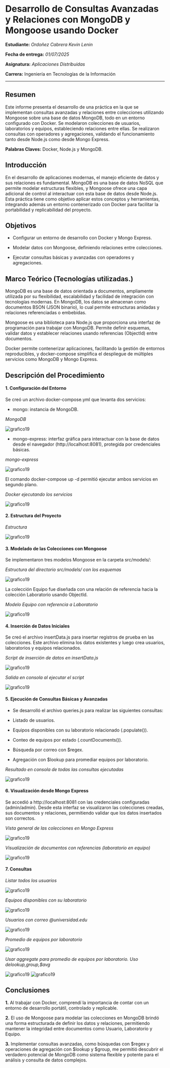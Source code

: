 # Desarrollo de Consultas Avanzadas y Relaciones con MongoDB y Mongoose usando Docker

**Estudiante:** _Ordoñez Cabrera Kevin Lenin_  

**Fecha de entrega:** _01/07/2025_

**Asignatura:** _Aplicaciones Distribuidas_

**Carrera:** Ingeniería en Tecnologías de la Información

---

##  Resumen

Este informe presenta el desarrollo de una práctica en la que se implementan consultas avanzadas y relaciones entre colecciones utilizando Mongoose sobre una base de datos MongoDB, todo en un entorno configurado con Docker. Se modelaron colecciones de usuarios, laboratorios y equipos, estableciendo relaciones entre ellas. Se realizaron consultas con operadores y agregaciones, validando el funcionamiento tanto desde Node.js como desde Mongo Express.

**Palabras Claves:** Docker, Node.js y MongoDB.


##  Introducción

En el desarrollo de aplicaciones modernas, el manejo eficiente de datos y sus relaciones es fundamental. MongoDB es una base de datos NoSQL que permite modelar estructuras flexibles, y Mongoose ofrece una capa adicional de control al interactuar con esta base de datos desde Node.js. Esta práctica tiene como objetivo aplicar estos conceptos y herramientas, integrando además un entorno contenerizado con Docker para facilitar la portabilidad y replicabilidad del proyecto.

##  Objetivos
- Configurar un entorno de desarrollo con Docker y Mongo Express.

- Modelar datos con Mongoose, definiendo relaciones entre colecciones.

- Ejecutar consultas básicas y avanzadas con operadores y agregaciones.


##  Marco Teórico (Tecnologías utilizadas.)

MongoDB es una base de datos orientada a documentos, ampliamente utilizada por su flexibilidad, escalabilidad y facilidad de integración con tecnologías modernas. En MongoDB, los datos se almacenan como documentos BSON (JSON binario), lo cual permite estructuras anidadas y relaciones referenciadas o embebidas.

Mongoose es una biblioteca para Node.js que proporciona una interfaz de programación para trabajar con MongoDB. Permite definir esquemas, validar datos y establecer relaciones usando referencias (ObjectId) entre documentos.

Docker permite contenerizar aplicaciones, facilitando la gestión de entornos reproducibles, y docker-compose simplifica el despliegue de múltiples servicios como MongoDB y Mongo Express.

## Descripción del Procedimiento

#### 1. Configuración del Entorno

Se creó un archivo docker-compose.yml que levanta dos servicios:

- mongo: instancia de MongoDB.

_MongoDB_

![grafico19](https://i.imgur.com/O4ZSny0.png)

- mongo-express: interfaz gráfica para interactuar con la base de datos desde el navegador (http://localhost:8081), protegida por credenciales básicas.

_mongo-express_

![grafico19](https://i.imgur.com/XibHUyj.png)

 El comando docker-compose up -d permitió ejecutar ambos servicios en segundo plano.

_Docker ejecutando los servicios_

![grafico19](https://i.imgur.com/YKsNbDJ.png)
 
#### 2. Estructura del Proyecto


_Estructura_

![grafico19](https://i.imgur.com/S3u2fAv.png)

#### 3. Modelado de las Colecciones con Mongoose

Se implementaron tres modelos Mongoose en la carpeta src/models/:

_Estructura del directorio src/models/ con los esquemas_


![grafico19](https://i.imgur.com/h8wgAls.png)

La colección Equipo fue diseñada con una relación de referencia hacia la colección Laboratorio usando ObjectId.

_Modelo Equipo con referencia a Laboratorio_

![grafico19](https://i.imgur.com/l8AygLS.png)


#### 4.  Inserción de Datos Iniciales
Se creó el archivo insertData.js para insertar registros de prueba en las colecciones. Este archivo elimina los datos existentes y luego crea usuarios, laboratorios y equipos relacionados.

_Script de inserción de datos en insertData.js_

![grafico19](https://i.imgur.com/mRiyyXf.png)

_Salida en consola al ejecutar el script_

![grafico19](https://i.imgur.com/m2S6fcT.png)

#### 5.  Ejecución de Consultas Básicas y Avanzadas

- Se desarrolló el archivo queries.js para realizar las siguientes consultas:

- Listado de usuarios.

- Equipos disponibles con su laboratorio relacionado (.populate()).

- Conteo de equipos por estado (.countDocuments()).

- Búsqueda por correo con $regex.

- Agregación con $lookup para promediar equipos por laboratorio.



_Resultado en consola de todas las consultas ejecutadas_

![grafico19](https://i.imgur.com/m2S6fcT.png)


#### 6. Visualización desde Mongo Express

Se accedió a http://localhost:8081 con las credenciales configuradas (admin/admin). Desde esta interfaz se visualizaron las colecciones creadas, sus documentos y relaciones, permitiendo validar que los datos insertados son correctos.

_Vista general de las colecciones en Mongo Express_

![grafico19](https://i.imgur.com/X5wk4LZ.png)

_Visualización de documentos con referencias (laboratorio en equipo)_

![grafico19](https://i.imgur.com/x8J8Um9.png)


#### 7. Consultas

_Listar todos los usuarios_

![grafico19](https://i.imgur.com/6QhiFty.png)


_Equipos disponibles con su laboratorio_

![grafico19](https://i.imgur.com/C4tGZ1e.png)

_Usuarios con correo @universidad.edu_

![grafico19](https://i.imgur.com/2sqOgI5.png)

_Promedio de equipos por laboratorio_   

![grafico19](https://i.imgur.com/vRsgXBL.png)

_Usar aggregate para promedio de equipos por laboratorio. Uso de$lookup,$group,$avg_

![grafico19](https://i.imgur.com/aYkWbLu.png)
![grafico19](https://i.imgur.com/SEqWuQ6.png)



## Conclusiones
**1.** Al trabajar con Docker, comprendí la importancia de contar con un entorno de desarrollo portátil, controlado y replicable.

**2.** El uso de Mongoose para modelar las colecciones en MongoDB brindó una forma estructurada de definir los datos y relaciones, permitiendo mantener la integridad entre documentos como Usuario, Laboratorio y Equipo.

**3.** Implementar consultas avanzadas, como búsquedas con $regex y operaciones de agregación con $lookup y $group, me permitió descubrir el verdadero potencial de MongoDB como sistema flexible y potente para el análisis y consulta de datos complejos.


